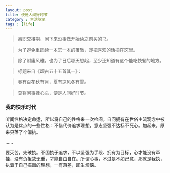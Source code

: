 ```yaml
---
layout: post
title: 便是人间好时节
category : 生活随笔
tags : [life]
---
```


>离职交接期，闲下来没事做开始读之前买的书。

>为了避免重蹈读一本忘一本的覆辙，遂把喜欢的话摘在这里。

>除了附庸风雅，也为了日后哪天想起，至少还知道有这个能吃快餐的地方。

>标题来自《颂古五十五首其一》：

>春有百花秋有月，夏有凉风冬有雪。

>莫将闲事挂心头，便是人间好时节。


### 我的快乐时代


听闻性格决定命运，所以将自己的性格来一次检阅。自问拥有在世俗主流观念中被认为是优点的一些性格：不惜代价追求理想，意志坚强不达标不死心。加起来，原来只落了个偏执。

……

要灭苦，先破执。不固执于追求，不以坚强为手段、拥有为目标，心才能没有牵挂，没有负担故无重，才能自由自在。所谓心事，不过是不如己意，那就是我执，执着于自己描画的理想，一有落差，即生烦恼。
